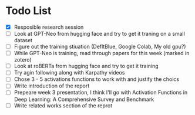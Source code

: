 # Todo List
- [x] Resposible research session
- [ ] Look at GPT-Neo from hugging face and try to get it traning on a small dataset
- [ ] Figure out the training stiuation (DefltBlue, Google Colab, My old gpu?)
- [ ] While GPT-Neo is training, read through papers for this week (marked in zotero)
- [ ] Look at roBERTa from hugging face and try to get it training 
- [ ] Try agin following along with Karpathy videos
- [ ] Chose 3 - 5 activations functions to work with and justify the choics
- [ ] Write introduction of the report
- [ ] Prepeare week 3 presentation, I think I'll go with Activation Functions in Deep Learning: A Comprehensive Survey and Benchmark
- [ ] Write related works section of the reprot